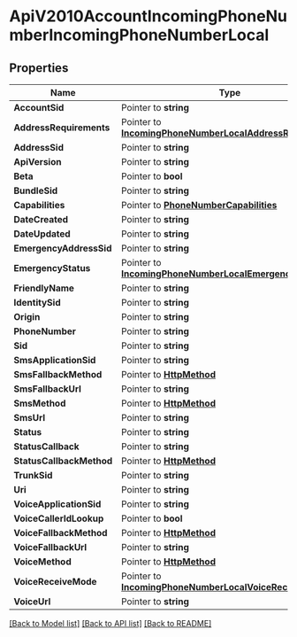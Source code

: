 # ApiV2010AccountIncomingPhoneNumberIncomingPhoneNumberLocal

## Properties
Name | Type | Notes
------------ | ------------- | -------------
**AccountSid** | Pointer to **string** | [optional] 
**AddressRequirements** | Pointer to [**IncomingPhoneNumberLocalAddressRequirement**](incoming_phone_number_local_address_requirement.md) | [optional] 
**AddressSid** | Pointer to **string** | [optional] 
**ApiVersion** | Pointer to **string** | [optional] 
**Beta** | Pointer to **bool** | [optional] 
**BundleSid** | Pointer to **string** | [optional] 
**Capabilities** | Pointer to [**PhoneNumberCapabilities**](phone_number_capabilities.md) | [optional] 
**DateCreated** | Pointer to **string** | [optional] 
**DateUpdated** | Pointer to **string** | [optional] 
**EmergencyAddressSid** | Pointer to **string** | [optional] 
**EmergencyStatus** | Pointer to [**IncomingPhoneNumberLocalEmergencyStatus**](incoming_phone_number_local_emergency_status.md) | [optional] 
**FriendlyName** | Pointer to **string** | [optional] 
**IdentitySid** | Pointer to **string** | [optional] 
**Origin** | Pointer to **string** | [optional] 
**PhoneNumber** | Pointer to **string** | [optional] 
**Sid** | Pointer to **string** | [optional] 
**SmsApplicationSid** | Pointer to **string** | [optional] 
**SmsFallbackMethod** | Pointer to [**HttpMethod**](http_method.md) | [optional] 
**SmsFallbackUrl** | Pointer to **string** | [optional] 
**SmsMethod** | Pointer to [**HttpMethod**](http_method.md) | [optional] 
**SmsUrl** | Pointer to **string** | [optional] 
**Status** | Pointer to **string** | [optional] 
**StatusCallback** | Pointer to **string** | [optional] 
**StatusCallbackMethod** | Pointer to [**HttpMethod**](http_method.md) | [optional] 
**TrunkSid** | Pointer to **string** | [optional] 
**Uri** | Pointer to **string** | [optional] 
**VoiceApplicationSid** | Pointer to **string** | [optional] 
**VoiceCallerIdLookup** | Pointer to **bool** | [optional] 
**VoiceFallbackMethod** | Pointer to [**HttpMethod**](http_method.md) | [optional] 
**VoiceFallbackUrl** | Pointer to **string** | [optional] 
**VoiceMethod** | Pointer to [**HttpMethod**](http_method.md) | [optional] 
**VoiceReceiveMode** | Pointer to [**IncomingPhoneNumberLocalVoiceReceiveMode**](incoming_phone_number_local_voice_receive_mode.md) | [optional] 
**VoiceUrl** | Pointer to **string** | [optional] 

[[Back to Model list]](../README.md#documentation-for-models) [[Back to API list]](../README.md#documentation-for-api-endpoints) [[Back to README]](../README.md)


